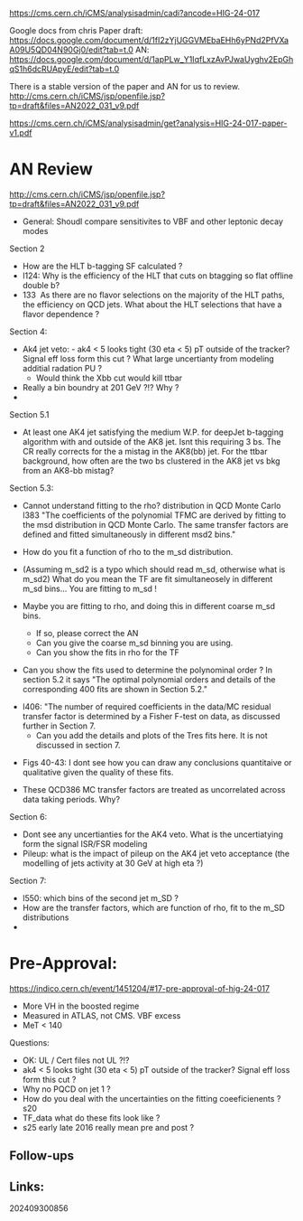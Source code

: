 https://cms.cern.ch/iCMS/analysisadmin/cadi?ancode=HIG-24-017


Google docs from chris
Paper draft: https://docs.google.com/document/d/1fI2zYjUGGVMEbaEHh6yPNd2PfVXaA09U5QD04N90Gj0/edit?tab=t.0
AN: https://docs.google.com/document/d/1apPLw_Y1IqfLxzAvPJwaUyghv2EpGhqS1h6dcRUApyE/edit?tab=t.0


There is a stable version of the paper and AN for us to review. 
http://cms.cern.ch/iCMS/jsp/openfile.jsp?tp=draft&files=AN2022_031_v9.pdf

https://cms.cern.ch/iCMS/analysisadmin/get?analysis=HIG-24-017-paper-v1.pdf


# AN Review
http://cms.cern.ch/iCMS/jsp/openfile.jsp?tp=draft&files=AN2022_031_v9.pdf

- General:  Shoudl compare sensitivites to VBF and other leptonic decay modes

Section 2
- How are the HLT b-tagging SF calculated ? 
- l124: Why is the efficiency of the HLT that cuts on btagging so flat offline double b?  
- 133  As there are no flavor selections on the majority of the HLT paths, the efficiency on QCD jets. What about the HLT selections that have a flavor dependence ?


Section 4:
- Ak4 jet veto: - ak4 < 5 looks tight (30 eta < 5) pT outside of the tracker? Signal eff loss form this cut ? What large uncertianty from modeling additial radation PU ?
	- Would think the Xbb cut would kill ttbar
- Really a bin boundry at 201 GeV ?!?  Why ?
- 

Section 5.1
- At least one AK4 jet satisfying the medium W.P. for deepJet b-tagging algorithm with and outside of the AK8 jet. Isnt this requiring 3 bs.  The CR really corrects for the a mistag in the AK8(bb) jet.  For the ttbar background, how often are the two bs clustered in the AK8 jet vs bkg from an AK8-bb mistag?

Section 5.3:
-  Cannot understand fitting to the rho? distribution in QCD Monte Carlo
l383
"The coefficients of the polynomial TFMC are derived by fitting to the msd distribution in QCD
Monte Carlo. The same transfer factors are defined and fitted simultaneously in different msd2 bins."

- How do you fit a function of rho to the m_sd distribution. 
- (Assuming m_sd2 is a typo which should read m_sd, otherwise what is m_sd2) What do you mean the TF are fit simultaneosely in different m_sd bins... You are fitting to m_sd ! 
- Maybe you are fitting to rho, and doing this in different coarse m_sd bins. 
	- If so, please correct the AN
	- Can you give the coarse m_sd binning you are using.
	- Can you show the fits in rho for the TF

- Can you show the fits used to determine the polynominal order ?
	 In section 5.2 it says "The optimal polynomial orders and details of the corresponding
400 fits are shown in Section 5.2."

* l406: "The number of required coefficients in the data/MC residual transfer factor is determined by a Fisher F-test on data, as discussed further in Section 7.
	* Can you add the details and plots of the Tres fits here.  It is not discussed in section 7.


- Figs 40-43: I dont see how you can draw any conclusions quantitaive or qualitative given the quality of these fits.


- These QCD386 MC transfer factors are treated as uncorrelated across data taking periods. Why?

Section 6: 
- Dont see any uncertianties for the AK4 veto. What is the uncertiatying form the signal ISR/FSR modeling
- Pileup: what is the impact of pileup on the AK4 jet veto acceptance (the modelling of jets activity at 30 GeV at high eta ?)


Section 7: 
- l550: which bins of the second jet m_SD ?
- How are the transfer factors, which are function of rho, fit to the m_SD distributions
- 


# Pre-Approval:
https://indico.cern.ch/event/1451204/#17-pre-approval-of-hig-24-017
- More VH in the boosted regime
- Measured in ATLAS, not CMS.  VBF excess
- MeT < 140

Questions:
- OK: UL / Cert files not UL ?!?
- ak4 < 5 looks tight (30 eta < 5) pT outside of the tracker? Signal eff loss form this cut ?
- Why no PQCD on jet 1 ?
- How do you deal with the uncertainties on the fitting coeeficienents ? s20 
- TF_data what do these fits look like ? 
- s25 early late 2016 really mean pre and post ?


## Follow-ups


## Links: 



202409300856
